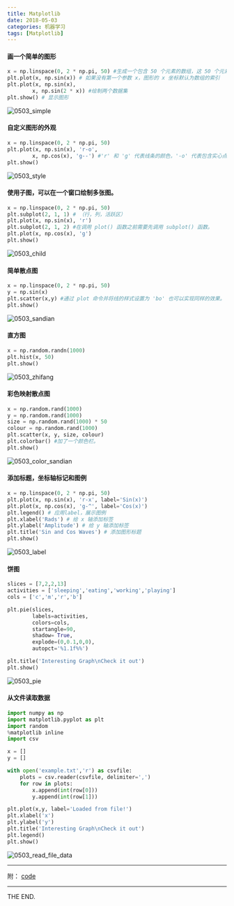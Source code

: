 ```yaml
---
title: Matplotlib
date: 2018-05-03
categories: 机器学习
tags: [Matplotlib]
---
```



#### 画一个简单的图形

```python
x = np.linspace(0, 2 * np.pi, 50) #生成一个包含 50 个元素的数组，这 50 个元素均匀的分布在 [0, 2pi] 的区间上。
plt.plot(x, np.sin(x)) # 如果没有第一个参数 x，图形的 x 坐标默认为数组的索引
plt.plot(x, np.sin(x),
        x, np.sin(2 * x)) #绘制两个数据集
plt.show() # 显示图形
```

![0503_simple]('/src/imgs/1805/0503_simple.png')

#### 自定义图形的外观

```python
x = np.linspace(0, 2 * np.pi, 50)
plt.plot(x, np.sin(x), 'r-o',
        x, np.cos(x), 'g--') #'r' 和 'g' 代表线条的颜色，'-o' 代表包含实心点标记的实线，'--' 代表虚线
plt.show()
```

![0503_style]('/src/imgs/1805/0503_style.png')

#### 使用子图，可以在一个窗口绘制多张图。

```python
x = np.linspace(0, 2 * np.pi, 50)
plt.subplot(2, 1, 1) # （行，列，活跃区）
plt.plot(x, np.sin(x), 'r')
plt.subplot(2, 1, 2) #在调用 plot() 函数之前需要先调用 subplot() 函数。
plt.plot(x, np.cos(x), 'g')
plt.show()
```

![0503_child]('/src/imgs/1805/0503_child.png')

#### 简单散点图

```python
x = np.linspace(0, 2 * np.pi, 50)
y = np.sin(x)
plt.scatter(x,y) #通过 plot 命令并将线的样式设置为 'bo' 也可以实现同样的效果。
plt.show()
```

![0503_sandian]('/src/imgs/1805/0503_sandian.png')

#### 直方图

```python
x = np.random.randn(1000)
plt.hist(x, 50)
plt.show()
```

![0503_zhifang]('/src/imgs/1805/0503_zhifang,png')

#### 彩色映射散点图

```python
x = np.random.rand(1000)
y = np.random.rand(1000)
size = np.random.rand(1000) * 50
colour = np.random.rand(1000)
plt.scatter(x, y, size, colour)
plt.colorbar() #加了一个颜色栏。
plt.show()
```

![0503_color_sandian]('/src/imgs/1805/0503_color_sandian.png')

#### 添加标题，坐标轴标记和图例

```python
x = np.linspace(0, 2 * np.pi, 50)
plt.plot(x, np.sin(x), 'r-x', label='Sin(x)')
plt.plot(x, np.cos(x), 'g-^', label='Cos(x)')
plt.legend() # 应用label，展示图例
plt.xlabel('Rads') # 给 x 轴添加标签
plt.ylabel('Amplitude') # 给 y 轴添加标签
plt.title('Sin and Cos Waves') # 添加图形标题
plt.show()
```

![0503_label]('/src/imgs/1805/0503_label.png')

#### 饼图
```python
slices = [7,2,2,13]
activities = ['sleeping','eating','working','playing']
cols = ['c','m','r','b']

plt.pie(slices,
        labels=activities,
        colors=cols,
        startangle=90,
        shadow= True,
        explode=(0,0.1,0,0),
        autopct='%1.1f%%')

plt.title('Interesting Graph\nCheck it out')
plt.show()
```

![0503_pie]('/src/imgs/1805/0503_pie.png')


#### 从文件读取数据

```python
import numpy as np
import matplotlib.pyplot as plt
import random
%matplotlib inline
import csv

x = []
y = []

with open('example.txt','r') as csvfile:
    plots = csv.reader(csvfile, delimiter=',')
    for row in plots:
        x.append(int(row[0]))
        y.append(int(row[1]))

plt.plot(x,y, label='Loaded from file!')
plt.xlabel('x')
plt.ylabel('y')
plt.title('Interesting Graph\nCheck it out')
plt.legend()
plt.show()
```

![0503_read_file_data]('/src/imgs/1805/0503_read_file_data.png')

- - -

附：
[code]('/raw/code/matplotlib/matplotlibdemo.ipynb')

- - -
THE END.
